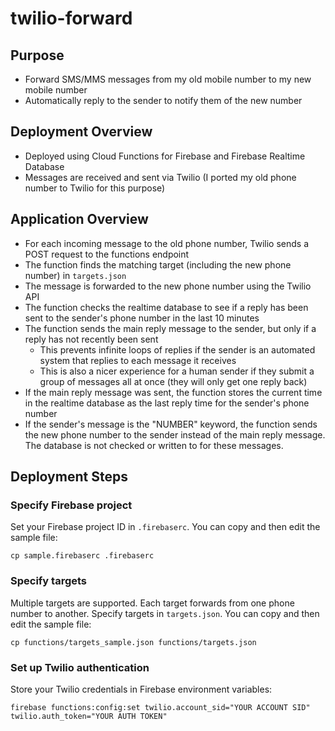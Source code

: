 # twilio-forward

## Purpose

* Forward SMS/MMS messages from my old mobile number to my new mobile number
* Automatically reply to the sender to notify them of the new number

## Deployment Overview

* Deployed using Cloud Functions for Firebase and Firebase Realtime Database
* Messages are received and sent via Twilio (I ported my old phone number to Twilio for this purpose)

## Application Overview

* For each incoming message to the old phone number, Twilio sends a POST request to the functions endpoint
* The function finds the matching target (including the new phone number) in `targets.json`
* The message is forwarded to the new phone number using the Twilio API
* The function checks the realtime database to see if a reply has been sent to the sender's phone number in the last 10 minutes
* The function sends the main reply message to the sender, but only if a reply has not recently been sent
	* This prevents infinite loops of replies if the sender is an automated system that replies to each message it receives
	* This is also a nicer experience for a human sender if they submit a group of messages all at once (they will only get one reply back)
* If the main reply message was sent, the function stores the current time in the realtime database as the last reply time for the sender's phone number
* If the sender's message is the "NUMBER" keyword, the function sends the new phone number to the sender instead of the main reply message. The database is not checked or written to for these messages.

## Deployment Steps

### Specify Firebase project

Set your Firebase project ID in `.firebaserc`. You can copy and then edit the sample file:

	cp sample.firebaserc .firebaserc

### Specify targets

Multiple targets are supported. Each target forwards from one phone number to another. Specify targets in `targets.json`. You can copy and then edit the sample file:

	cp functions/targets_sample.json functions/targets.json

### Set up Twilio authentication

Store your Twilio credentials in Firebase environment variables:

	firebase functions:config:set twilio.account_sid="YOUR ACCOUNT SID" twilio.auth_token="YOUR AUTH TOKEN"
